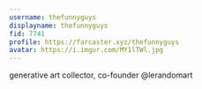 ```yaml
---
username: thefunnyguys
displayname: thefunnyguys
fid: 7741
profile: https://farcaster.xyz/thefunnyguys
avatar: https://i.imgur.com/MY1lTWl.jpg
---
```

generative art collector, co-founder @lerandomart  
